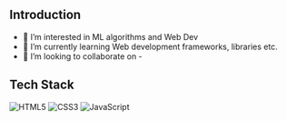 ## Introduction

- 👀 I’m interested in ML algorithms and Web Dev
- 🌱 I’m currently learning Web development frameworks, libraries etc.
- 💞️ I’m looking to collaborate on - 


## Tech Stack

![HTML5](https://img.shields.io/badge/-HTML5-E34F26?logo=html5&logoColor=white)
![CSS3](https://img.shields.io/badge/-CSS3-1572B6?logo=css3&logoColor=white)
![JavaScript](https://img.shields.io/badge/-JavaScript-F7DF1E?logo=javascript&logoColor=black)
